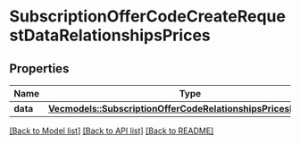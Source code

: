 # SubscriptionOfferCodeCreateRequestDataRelationshipsPrices

## Properties

Name | Type | Description | Notes
------------ | ------------- | ------------- | -------------
**data** | [**Vec<models::SubscriptionOfferCodeRelationshipsPricesDataInner>**](SubscriptionOfferCode_relationships_prices_data_inner.md) |  | 

[[Back to Model list]](../README.md#documentation-for-models) [[Back to API list]](../README.md#documentation-for-api-endpoints) [[Back to README]](../README.md)


